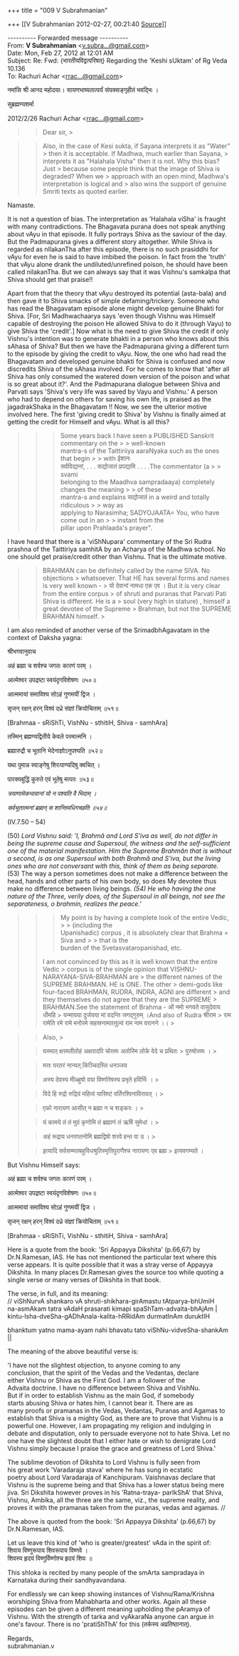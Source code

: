 +++
title = "009 V Subrahmanian"

+++
[[V Subrahmanian	2012-02-27, 00:21:40 [Source](https://groups.google.com/g/bvparishat/c/XgnIvVXr-lM)]]



---------- Forwarded message ----------  
From: **V Subrahmanian** \<[v.subra...@gmail.com]()\>  
Date: Mon, Feb 27, 2012 at 12:01 AM  
Subject: Re: Fwd: {भारतीयविद्वत्परिषत्} Regarding the 'Keshi sUktam' of Rg Veda 10.136  
To: Rachuri Achar \<[rrac...@gmail.com]()\>  
  
  

नमांसि श्री आनद महोदयाः। सायणभाष्यतात्पर्यं संयक्सङ्गृहीतं भवद्भिः ।  

सुब्रह्मण्यशर्मा  
  

2012/2/26 Rachuri Achar \<[rrac...@gmail.com]()\>  

> 
> > Dear sir, >
> 

> 
> > 
> > 
> >   
> > 
> > 
> > Also, in the case of Kesi sukta, if Sayana interprets it as "Water" > then it is acceptable. If Madhwa, much earlier than Sayana, > interprets it as "Halahala Visha" then it is not. Why this bias? Just > because some people think that the image of Shiva is degraded? When we > approach with an open mind, Madhwa's interpretation is logical and > also wins the support of genuine Smriti texts as quoted earlier. 
> > 
> > 
> > 

  
Namaste.  
  
It is not a question of bias. The interpretation as ’Halahala viSha' is fraught with many contradictions. The Bhagavata purana does not speak anything about vAyu in that episode. It fully portrays Shiva as the saviour of the day. But the Padmapurana gives a different story altogether. While Shiva is regarded as nIlakanTha after this episode, there is no such prasiddhi for vAyu for even he is said to have imbibed the poison. In fact from the 'truth' that vAyu alone drank the undiluted/unrefined poison, he should have been called nilakanTha. But we can always say that it was Vishnu's samkalpa that Shiva should get that praise!!  
  
Apart from that the theory that vAyu destroyed its potential (asta-bala) and then gave it to Shiva smacks of simple defaming/trickery. Someone who has read the Bhagavatam episode alone might develop genuine Bhakti for Shiva. \[For, Sri Madhwachaarya says 'even though Vishnu was Himself capable of destroying the poison He allowed Shiva to do it (through Vayu) to give Shiva the 'credit'.\] Now what is the need to give Shiva the credit if only Vishnu's intention was to generate bhakti in a person who knows about this sAhasa of Shiva? But then we have the Padmapurana giving a different turn to the episode by giving the credit to vAyu. Now, the one who had read the Bhagavatam and developed genuine bhakti for Shiva is confused and now discredits Shiva of the sAhasa involved. For he comes to know that 'after all Shiva has only consumed the watered down version of the poison and what is so great about it?'.
And the Padmapurana dialogue between Shiva and Parvati says 'Shiva's
very life was saved by Vayu and Vishnu.' A person who had to depend on others for saving his own life, is praised as the jagadrakShaka in the Bhagavatam !! Now, we see the ulterior motive involved here. The first 'giving credit to Shiva' by Vishnu is finally aimed at getting the credit for Himself and vAyu. What is all this?   

> 
> > 
> > 
> >   
> > 
> > 
> > 
> > 
> > > Some years back I have seen a PUBLISHED Sanskrit commentary on the > > well-known  
> > mantra-s of the Taittiriiya aaraNyaka such as the ones that begin > > with ईशानः  
> > सर्वविद्यानां, . . . सद्योजातं प्रपद्यामि . . . .The commentator (a > > svami  
> > belonging to the Maadhva sampradaaya) completely changes the meaning > > of these  
> > mantra-s and explains सद्योजातं in a weird and totally ridiculous > > way as  
> > applying to Narasimha; SADYOJAATA= You, who have come out in an > > instant from the  
> > pillar upon Prahlaada's prayer".  
> > 
> > 

  
I have heard that there is a 'viShNupara' commentary of the Sri Rudra prashna of the Taittiriya samhitA by an Acharya of the Madhwa school.
No one should get praise/credit other than Vishnu. That is the ultimate motive.   

> 
> > 
> > >   
> > 
> > 
> > BRAHMAN can be definitely called by the name SIVA. No objections > whatsoever. That HE has several forms and names is very well known - > यो देवानां नामधा एक एव । But it is very clear from the entire corpus > of shruti and puranas that Parvati Pati Shiva is different. He is a > soul (very high in stature) , himself a great devotee of the Supreme > Brahman, but not the SUPREME BRAHMAN himself. >
> 
> > 

  
I am also reminded of another verse of the SrimadbhAgavatam in the context of Daksha yagna:

श्रीभगवानुवाच

अहं ब्रह्मा च शर्वश्च जगतः कारणं परम् ।

आत्मेश्वर उपद्रष्टा स्वयंदृगविशेषणः ॥५०॥

आत्ममायां समाविश्य सोऽहं गुणमयीं द्विज ।

सृजन् रक्षन् हरन् विश्वं दध्रे संज्ञां क्रियोचिताम् ॥५१॥

\[Brahmaa - sRiShTi, VishNu - sthitiH, Shiva - samhAra\]  

तस्मिन् ब्रह्मण्यद्वितीये केवले परमात्मनि ।

ब्रह्मारुद्रौ च भूतानि भेदेनाज्ञोऽनुपश्यति ॥५२॥

यथा पुमान्न स्वाङ्गेषु शिरःपाण्यदिषु क्वचित् ।

पारक्यबुद्धिं कुरुते एवं भूतेषु मत्परः ॥५३॥

*त्रयाणामेकभावानां यो न पश्यति वै भिदाम् ।*

*सर्वभूतात्मनां ब्रह्मन् स शान्तिमधिगच्छति ॥५४॥*

  
(IV.7.50 – 54)

(50) *Lord Vishnu said: 'I, Brahmâ and Lord S'iva as well, do not differ in being the supreme cause and Supersoul, the witness and the self-sufficient one of the material manifestation.* *Him the Supreme Brahmân that is without a second, is as one Supersoul with both Brahmâ and S'iva, but the living ones who are not conversant with this, think of them as being separate.* (53) The way a person sometimes does not make a difference between the head, hands and other parts of his own body, so does My devotee thus make no difference between living beings. *(54) He who having the one nature of the Three, verily does, of the Supersoul in all beings, not see the separateness, o brahmin, realizes the peace.'*



> 
> > 
> > 
> > 
> > 
> >   
> > 
> > 
> > > My point is by having a complete look of the entire Vedic, > > (including the  
> > Upanishadic) corpus , it is absolutely clear that Brahma = Siva and > > that is the  
> > burden of the Svetasvataropanishad, etc.  
> >   
> > 
> >   
> > 
> > 
> > 
> > I am not convinced by this as it is well known that the entire Vedic > corpus is of the single opinion that VISHNU-NARAYANA-SIVA-BRAHMAN are > the different names of the SUPREME BRAHMAN. HE is ONE. The other > demi-gods like four-faced BRAHMAN, RUDRA, INDRA, AGNI are different > and they themselves do not agree that they are the SUPREME > BRAHMAN.See the statement of Brahma - ओं नमो भगवते वासुदेवाय धीमहि > यन्मायया दुर्जयया मां वदन्ति जगद्गुरुम् ।And also of Rudra श्रीराम > राम रामेति रमे रामे मनोरमे सहस्रनामतत्तुल्यं राम नाम वरानने ।। >
> 
> > 

  
  

> 
> > 
> > Also, >
> 
> > 
> >   
> > 
> > 
> > 
> > यस्मात् क्षरमतीतोहं अक्षरादपि चोत्तमः अतोस्मि लोके वेदे च प्रथितः > पुरुषोत्तमः । >
> 
> > 
> > मत्तः परतरं नान्यत् कि़ञ्चिदस्ति धनञ्जय
> > 
> > 
> > अस्य देवस्य मीळ्हुषो वया विष्णोरेषस्य प्रभृते हविर्भिः । >
> 
> > 
> > विदे हि रुद्रो रुद्रियं महित्वं यासिष्टं वर्तिरश्विनाविरावत् । >
> 
> > 
> > एको नारायण आसीत् न ब्रह्मा न च शङ्करः । >
> 
> > 
> > यं कामये तं तं मुग्रं कृणोमि तं ब्रह्माणं तं ऋषिं सुमेधां । >
> 
> > 
> > अहं रूद्राय धनरुातनोमि ब्रह्मद्विषो शरवे हन्त वा उ । >
> 
> > 
> >   
> > 
> > 
> > इत्यादि सर्वसम्मतबहुविधश्रुतिस्मृतिपुराणैश्च नारायणः एव ब्रह्म > इत्यवगम्यते । 
> > 
> > 
> > 

  
But Vishnu Himself says:  

अहं ब्रह्मा च शर्वश्च जगतः कारणं परम् ।

आत्मेश्वर उपद्रष्टा स्वयंदृगविशेषणः ॥५०॥

आत्ममायां समाविश्य सोऽहं गुणमयीं द्विज ।

सृजन् रक्षन् हरन् विश्वं दध्रे संज्ञां क्रियोचिताम् ॥५१॥

\[Brahmaa - sRiShTi, VishNu - sthitiH, Shiva - samhAra\]

  

Here is a quote from the book: 'Sri Appayya Dikshita' (p.66,67) by Dr.N.Ramesan, IAS. He has not mentioned the particular text where this verse appears. It is quite possible that it was a stray verse of Appayya Dikshita. In many places Dr.Ramesan gives the source too while quoting a single verse or many verses of Dikshita in that book.   
  
The verse, in full, and its meaning:  
// viShNurvA shankaro vA shruti-shikhara-girAmastu tAtparya-bhUmiH  
na-asmAkam tatra vAdaH prasarati kimapi spaShTam-advaita-bhAjAm \|  
kintu-Isha-dveSha-gADhAnala-kalita-hRRidAm durmatInAm duruktIH

bhanktum yatno mama-ayam nahi bhavatu tato viShNu-vidveSha-shankAm \|\|  

  
The meaning of the above beautiful verse is:  
  
'I have not the slightest objection, to anyone coming to any  
conclusion, that the spirit of the Vedas and the Vedantas, declare  
either Vishnu or Shiva as the First God. I am a follower of the  
Advaita doctrine. I have no difference between Shiva and VishNu.  
But if in order to establish Vishnu as the main God, if somebody  
starts abusing Shiva or hates him, I cannot bear it. There are as  
many proofs or pramanas in the Vedas, Vedantas, Puranas and Agamas to establish that Shiva is a mighty God, as there are to prove that Vishnu is a powerful one. However, I am propagating my religion and indulging in debate and disputation, only to persuade everyone not to hate Shiva. Let no one have the slightest doubt that I either hate or wish to denigrate Lord Vishnu simply because I praise the grace and greatness of Lord Shiva.'  
  
The sublime devotion of Dikshita to Lord Vishnu is fully seen from  
his great work 'Varadaraja stava' where he has sung in ecstatic  
poetry about Lord Varadaraja of Kanchipuram. Vaishnavas declare that Vishnu is the supreme being and that Shiva has a lower status being mere jiva. Sri Dikshita however proves in his 'Ratna-traya- parIkShA' that Shiva, Vishnu, Ambika, all the three are the same, viz., the supreme reality, and proves it with the pramanas taken from the puranas, vedas and agamas. //  
  
The above is quoted from the book: 'Sri Appayya Dikshita' (p.66,67) by Dr.N.Ramesan, IAS.  
  
Let us leave this kind of 'who is greater/greatest' vAda in the spirit of:  
शिवाय विष्णुरूपाय शिवरूपाय विष्णवे ।  
शिवस्य हृदयं विष्णुर्विष्णोश्च हृदयं शिवः ॥  
  
This shloka is recited by many people of the smArta sampradaya in Karnataka during their sandhyavandana.  
  
For endlessly we can keep showing instances of Vishnu/Rama/Krishna worshiping Shiva from Mahabharta and other works. Again all these episodes can be given a different meaning upholding the pAramya of Vishnu. With the strength of tarka and vyAkaraNa anyone can argue in one's favour. There is no 'pratiShThA' for this (तर्कस्य अप्रतिष्ठानात्).   
  
Regards,  
subrahmanian.v  

  

  


